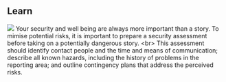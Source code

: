 
## Learn

![](recap.png)
Your security and well being are always more important than a story. To mimise potential risks, it is important to prepare a security assessment before taking on a potentially dangerous story.
&lt;br&gt;
This assessment should identify contact people and the time and means of communication; describe all known hazards, including the history of problems in the reporting area; and outline contingency plans that address the perceived risks.